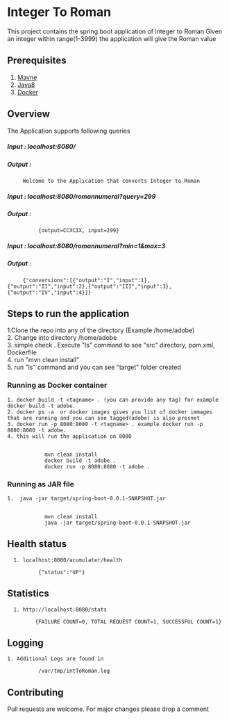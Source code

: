 # Integer To Roman 
This project contains the spring boot application of Integer to Roman 
Given an integer within range(1-3999) the application will give the Roman value 

## Prerequisites
   1. [Mavne](http://maven.apache.org/install.html) 
   2. [Java8](https://www.java.com/en/download/manual.jsp)
   3. [Docker](https://www.docker.com/products/docker-desktop)
   
## Overview
The Application supports following queries 

##### Input : localhost:8080/
##### Output :
         
         Welcome to the Application that converts Integer to Roman
        
##### Input : localhost:8080/romannumeral?query=299  
##### Output :
  
              {output=CCXCIX, input=299}


##### Input : localhost:8080/romannumeral?min=1&max=3
##### Output :
         
         {"conversions":[{"output":"I","input":1},{"output":"II","input":2},{"output":"III","input":3},{"output":"IV","input":4}]}
         

## Steps to run the application 
   1.Clone the repo into any of the directory (Example /home/adobe)  
   2. Change into directory /home/adobe  
   3. simple check . Execute "ls" command to see "src" directory, pom.xml, Dockerfile  
   4. run "mvn clean install"  
   5. run "ls" command and you can see "target" folder created 
   

   ### Running as Docker container 
    1. docker build -t <tagname> . (you can provide any tag) for example docker build -t adobe. 
    2. docker ps -a  or docker images gives you list of docker immages that are running and you can see tagged(adobe) is also presnet  
    3. docker run -p 8080:8080 -t <tagname> . example docker run -p 8080:8080 -t adobe.  
    4. this will run the application on 8080  
    
        
                mvn clean install
                docker build -t adobe .
                docker run -p 8080:8080 -t adobe .
      
      
   ### Running as JAR file
    1.  java -jar target/spring-boot-0.0.1-SNAPSHOT.jar  
    
        
                mvn clean install
                java -jar target/spring-boot-0.0.1-SNAPSHOT.jar
        
         
         
 ## Health status 
      1. localhost:8080/acumulater/health
      
              {"status":"UP"}
       
 
## Statistics
      1. http://localhost:8080/stats  
      
             {FAILURE COUNT=0, TOTAL REQUEST COUNT=1, SUCCESSFUL COUNT=1}
      
## Logging
    1. Additional Logs are found in
            
              /var/tmp/intToRoman.log

## Contributing
Pull requests are welcome. For major changes please drop a comment 


